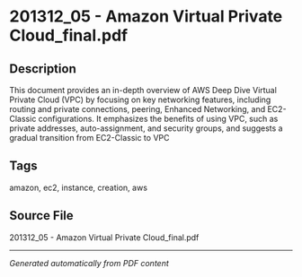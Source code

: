 # 201312_05 - Amazon Virtual Private Cloud_final.pdf

## Description
This document provides an in-depth overview of AWS Deep Dive Virtual Private Cloud (VPC) by focusing on key networking features, including routing and private connections, peering, Enhanced Networking, and EC2-Classic configurations. It emphasizes the benefits of using VPC, such as private addresses, auto-assignment, and security groups, and suggests a gradual transition from EC2-Classic to VPC
## Tags
amazon, ec2, instance, creation, aws

## Source File
201312_05 - Amazon Virtual Private Cloud_final.pdf

---
*Generated automatically from PDF content*
